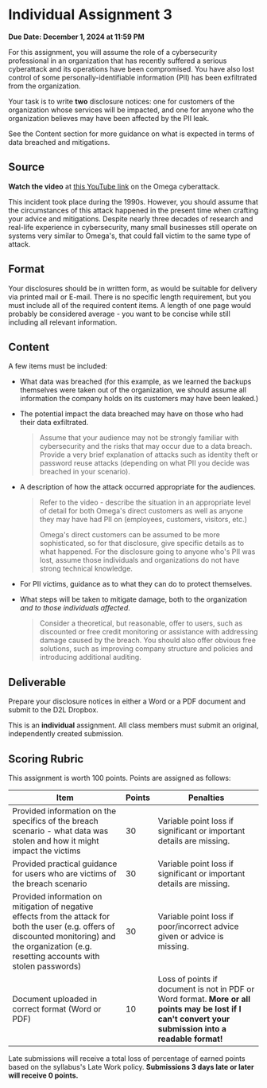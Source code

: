 # Individual Assignment 3

**Due Date: December 1, 2024 at 11:59 PM**

For this assignment, you will assume the role of a cybersecurity professional in an organization that has recently suffered a serious cyberattack and its operations have been compromised. You have also lost control of some personally-identifiable information (PII) has been exfiltrated from the organization.

Your task is to write **two** disclosure notices: one for customers of the organization whose services will be impacted, and one for anyone who the organization believes may have been affected by the PII leak.

See the Content section for more guidance on what is expected in terms of data breached and mitigations.

## Source

**Watch the video** at [this YouTube link](https://www.youtube.com/watch?v=0nl_56YZVFA) on the Omega cyberattack. 

This incident took place during the 1990s. However, you should assume that the circumstances of this attack happened in the present time when crafting your advice and mitigations. Despite nearly three decades of research and real-life experience in cybersecurity, many small businesses still operate on systems very similar to Omega's, that could fall victim to the same type of attack.

## Format

Your disclosures should be in written form, as would be suitable for delivery via printed mail or E-mail. There is no specific length requirement, but you must include all of the required content items. A length of one page would probably be considered average - you want to be concise while still including all relevant information.

## Content

A few items must be included:

* What data was breached (for this example, as we learned the backups themselves were taken out of the organization, we should assume all information the company holds on its customers may have been leaked.)
* The potential impact the data breached may have on those who had their data exfiltrated.

    > Assume that your audience may not be strongly familiar with cybersecurity and the risks that may occur due to a data breach. Provide a very brief explanation of attacks such as identity theft or password reuse attacks (depending on what PII you decide was breached in your scenario).

* A description of how the attack occurred appropriate for the audiences.

    > Refer to the video - describe the situation in an appropriate level of detail for both Omega's direct customers as well as anyone they may have had PII on (employees, customers, visitors, etc.)
    >
    > Omega's direct customers can be assumed to be more sophisticated, so for that disclosure, give specific details as to what happened. For the disclosure going to anyone who's PII was lost, assume those individuals and organizations do not have strong technical knowledge.

* For PII victims, guidance as to what they can do to protect themselves.

* What steps will be taken to mitigate damage, both to the organization *and to those individuals affected*. 

    > Consider a theoretical, but reasonable, offer to users, such as discounted or free credit monitoring or assistance with addressing damage caused by the breach. You should also offer obvious free solutions, such as improving company structure and policies and introducing additional auditing.

## Deliverable

Prepare your disclosure notices in either a Word or a PDF document and submit to the D2L Dropbox.

This is an **individual** assignment. All class members must submit an original, independently created submission.

## Scoring Rubric

This assignment is worth 100 points. Points are assigned as follows:

| Item | Points | Penalties |
|-|-|-|
| Provided information on the specifics of the breach scenario - what data was stolen and how it might impact the victims | 30 | Variable point loss if significant or important details are missing. |
| Provided practical guidance for users who are victims of the breach scenario | 30 | Variable point loss if significant or important details are missing. |
| Provided information on mitigation of negative effects from the attack for both the user (e.g. offers of discounted monitoring) and the organization (e.g. resetting accounts with stolen passwords) | 30 | Variable point loss if poor/incorrect advice given or advice is missing. |
| Document uploaded in correct format (Word or PDF) | 10 | Loss of points if document is not in PDF or Word format. **More or all points may be lost if I can't convert your submission into a readable format!** |

Late submissions will receive a total loss of percentage of earned points based on the syllabus's Late Work policy. **Submissions 3 days late or later will receive 0 points.**
